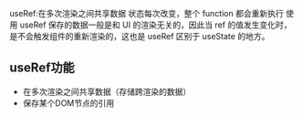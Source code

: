 useRef:在多次渲染之间共享数据
状态每次改变，整个 function 都会重新执行
使用 useRef 保存的数据一般是和 UI 的渲染无关的，因此当 ref 的值发生变化时，是不会触发组件的重新渲染的，这也是 useRef 区别于 useState 的地方。

## useRef功能
- 在多次渲染之间共享数据（存储跨渲染的数据）
- 保存某个DOM节点的引用